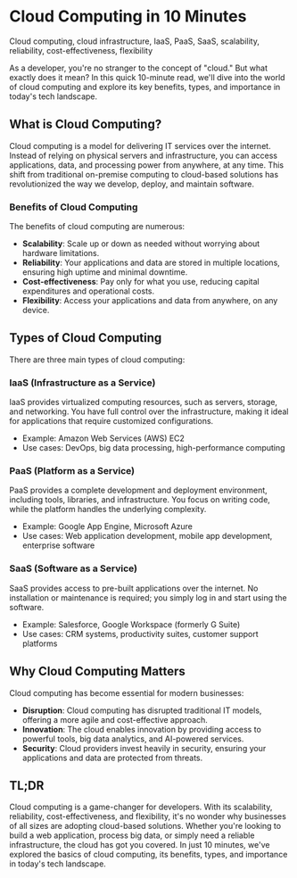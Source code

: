 # Cloud Computing in 10 Minutes
Cloud computing, cloud infrastructure, IaaS, PaaS, SaaS, scalability, reliability, cost-effectiveness, flexibility

As a developer, you're no stranger to the concept of "cloud." But what exactly does it mean? In this quick 10-minute read, we'll dive into the world of cloud computing and explore its key benefits, types, and importance in today's tech landscape.

## What is Cloud Computing?

Cloud computing is a model for delivering IT services over the internet. Instead of relying on physical servers and infrastructure, you can access applications, data, and processing power from anywhere, at any time. This shift from traditional on-premise computing to cloud-based solutions has revolutionized the way we develop, deploy, and maintain software.

### Benefits of Cloud Computing

The benefits of cloud computing are numerous:

* **Scalability**: Scale up or down as needed without worrying about hardware limitations.
* **Reliability**: Your applications and data are stored in multiple locations, ensuring high uptime and minimal downtime.
* **Cost-effectiveness**: Pay only for what you use, reducing capital expenditures and operational costs.
* **Flexibility**: Access your applications and data from anywhere, on any device.

## Types of Cloud Computing

There are three main types of cloud computing:

### IaaS (Infrastructure as a Service)

IaaS provides virtualized computing resources, such as servers, storage, and networking. You have full control over the infrastructure, making it ideal for applications that require customized configurations.

* Example: Amazon Web Services (AWS) EC2
* Use cases: DevOps, big data processing, high-performance computing

### PaaS (Platform as a Service)

PaaS provides a complete development and deployment environment, including tools, libraries, and infrastructure. You focus on writing code, while the platform handles the underlying complexity.

* Example: Google App Engine, Microsoft Azure
* Use cases: Web application development, mobile app development, enterprise software

### SaaS (Software as a Service)

SaaS provides access to pre-built applications over the internet. No installation or maintenance is required; you simply log in and start using the software.

* Example: Salesforce, Google Workspace (formerly G Suite)
* Use cases: CRM systems, productivity suites, customer support platforms

## Why Cloud Computing Matters

Cloud computing has become essential for modern businesses:

* **Disruption**: Cloud computing has disrupted traditional IT models, offering a more agile and cost-effective approach.
* **Innovation**: The cloud enables innovation by providing access to powerful tools, big data analytics, and AI-powered services.
* **Security**: Cloud providers invest heavily in security, ensuring your applications and data are protected from threats.

## TL;DR

Cloud computing is a game-changer for developers. With its scalability, reliability, cost-effectiveness, and flexibility, it's no wonder why businesses of all sizes are adopting cloud-based solutions. Whether you're looking to build a web application, process big data, or simply need a reliable infrastructure, the cloud has got you covered. In just 10 minutes, we've explored the basics of cloud computing, its benefits, types, and importance in today's tech landscape.